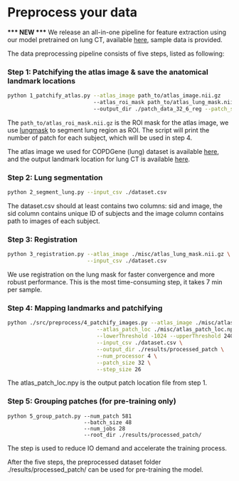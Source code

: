 # Preprocess your data

**\*\*\* NEW \*\*\*** We release an all-in-one pipeline for feature extraction using our model pretrained on lung CT, available [here](https://drive.google.com/drive/folders/1ZdIuCo3uEZsxGj7drJ9SI7l48q0Ri3az?usp=sharing), sample data is provided.

The data preprocessing pipeline consists of five steps, listed as following:

### Step 1: Patchifying the atlas image & save the anatomical landmark locations
```bash
python 1_patchify_atlas.py --atlas_image path_to/atlas_image.nii.gz 
                           --atlas_roi_mask path_to/atlas_lung_mask.nii.gz
                           --output_dir ./patch_data_32_6_reg --patch_size 32 --step_size 26 
```
The `path_to/atlas_roi_mask.nii.gz` is the ROI mask for the atlas image, we use [lungmask](https://github.com/JoHof/lungmask) to segment lung region as ROI.
The script will print the number of patch for each subject, which will be used in step 4.

The atlas image we used for COPDGene (lung) dataset is available <a href="https://drive.google.com/file/d/1xNdrquyYRJthukQVZIWPKwMSbKPQccmp/view?usp=sharing">here</a>, and the output landmark location for lung CT is available <a href="https://drive.google.com/file/d/1SbuoCiN-_QZQTlQmWSzrs_jRCV1dtg76/view?usp=sharing">here</a>.

### Step 2: Lung segmentation
```bash
python 2_segment_lung.py --input_csv ./dataset.csv
```
The dataset.csv should at least contains two columns: sid and image, the sid column contains unique ID of subjects and the image column contains path to images of each subject.

### Step 3: Registration
```bash
python 3_registration.py --atlas_image ./misc/atlas_lung_mask.nii.gz \
                         --input_csv ./dataset.csv
```
We use registration on the lung mask for faster convergence and more robust performance. This is the most time-consuming step, it takes 7 min per sample.

### Step 4: Mapping landmarks and patchifying
```bash
python ./src/preprocess/4_patchify_images.py --atlas_image ./misc/atlas_lung_mask.nii.gz \
                            --atlas_patch_loc ./misc/atlas_patch_loc.npy \
                            --lowerThreshold -1024 --upperThreshold 240 \
                            --input_csv ./dataset.csv \
                            --output_dir ./results/processed_patch \
                            --num_processor 4 \
                            --patch_size 32 \
                            --step_size 26
```
The atlas\_patch\_loc.npy is the output patch location file from step 1.

### Step 5: Grouping patches (for pre-training only)
```
python 5_group_patch.py --num_patch 581
                        --batch_size 48
                        --num_jobs 28
                        --root_dir ./results/processed_patch/
```
The step is used to reduce IO demand and accelerate the training process.

After the five steps, the preprocessed dataset folder ./results/processed\_patch/ can be used for pre-training the model.
